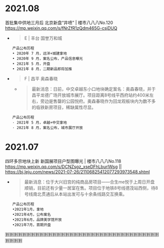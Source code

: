 
# 2021.08

首批集中供地三月后 北京新盘“井喷” | 楼市八八八No.120 https://mp.weixin.qq.com/s/fNrZfR1zQdm465G-csjDUQ
- > E | 丰台 国誉万和城
  ```console
  产品公布历程
  • 2020年 7 月，远洋+城建拿地
  • 2020年 9 月，案名公布，产品信息曝光
  • 2021年 5 月，开盘
  • 2021年 8 月，二期新品即将加推
  ```
- > F | 昌平 奥森春晓
  * > 最新消息：日前，中交卓越东小口地块确定案名：奥森春晓，并于昌平龙德广场开放城市展厅。项目距离8号线平西府站约400米左右，旁边是售罄的公园悦府。奥森春晓作为回龙观板块内为数不多的临铁新房项目，稀缺属性尽显。
  ```console
  产品公布历程
  · 2021年 5 月，卓越+中交拿地
  · 2021年 8 月，案名公布，城市展厅开放
  ```

# 2021.07

四环多宗地块上新 新国展项目户型图曝光 | 楼市八八八No.118 https://mp.weixin.qq.com/s/DCNZsgz_xseDFhLburIWsg || https://bj.leju.com/news/2021-07-26/21106825412077293973548.shtml
- > 最新消息：位于大兴旧宫的纯商品房项目——合生me悦于上周日开盘顺销，目前还有少量一居室在售。项目位于地铁8号线德茂站西侧，待8号线南北贯通后从本站出发可与十余条线路交互换乘。
  ```console
  产品公布历程    
  •2021年1月，拿地
  •2021年4月，公布案名
  •2021年6月，品牌美学馆开放
  •2021年7月，首期开盘
  ```

:u5272::u5272::u5272::u5272::u5272::u5272::u5272::u5272::u5272::u5272::u5272::u5272::u5272::u5272::u5272::u5272::u5272::u5272::u5272::u5272::u5272::u5272::u5272::u5272::u5272::u5272::u5272::u5272::u5272::u5272::u5272::u5272::u5272::u5272::u5272::u5272::u5272::u5272::u5272::u5272:
